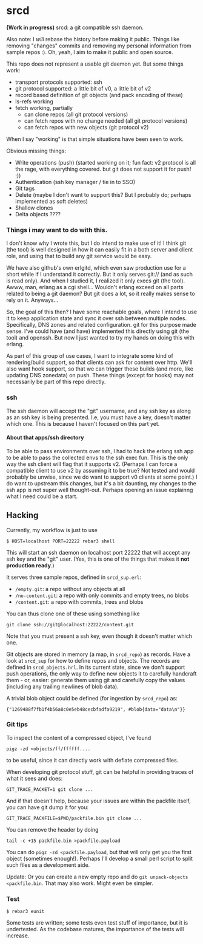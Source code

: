 srcd
====

**(Work in progress)** srcd: a git compatible ssh daemon.

Also note: I *will* rebase the history before making it public.
Things like removing "changes" commits and removing my personal
information from sample repos :). Oh, yeah, I aim to make it
public and open source.

This repo does not represent a usable git daemon yet. But some
things work:

 * transport protocols supported: ssh
 * git protocol supported: a little bit of v0, a little bit of v2
 * record based definition of git objects (and pack encoding of these)
 * ls-refs working
 * fetch working, partially
   * can clone repos (all git protocol versions)
   * can fetch repos with no change needed (all git protocol versions)
   * can fetch repos with new objects (git protocol v2)

When I say "working" is that simple situations have been seen to work.

Obvious missing things:

 * Write operations (push) (started working on it; fun fact: v2
   protocol is all the rage, with everything covered. but git
   does not support it for push! :))
 * Authentication (ssh key manager / tie in to SSO)
 * Git tags
 * Delete (maybe I don't want to support this? But I probably do;
   perhaps implemented as soft deletes)
 * Shallow clones
 * Delta objects ????

### Things i may want to do with this.
I don't know why I wrote this, but I do intend to make use of it!
I think git (the tool) is well designed in how it can easily fit
in a both server and client role, and using that to build any git
service would be easy.

We have also github's own erlgitd, which even saw production use
for a short while if I understand it correctly. But it only
serves git:// (and as such is read only). And when I studied it,
I realized it only execs git (the tool). Awww, man, erlang as a
cgi shell... Wouldn't erlang exceed on all parts related to being
a git daemon? But git does a lot, so it really makes sense to rely
on it. Anyways...

So, the goal of this then? I have some reachable goals, where I
intend to use it to keep application state and sync it over ssh
between multiple nodes. Specifically, DNS zones and related
configuration. git for this purpose made sense. I've could have
(and have) implemented this directly using git (the tool) and
openssh. But now I just wanted to try my hands on doing this with
erlang.

As part of this group of use cases, I want to integrate some kind
of rendering/build support, so that clients can ask for content
over http. We'll also want hook support, so that we can trigger
these builds (and more, like updating DNS zonedata) on push.
These things (except for hooks) may not necessarily be part of
this repo directly.

### ssh

The ssh daemon will accept the "git" username, and any ssh key as
along as an ssh key is being presented. I.e, you must have a key,
doesn't matter which one. This is because I haven't focused on
this part yet.

#### About that apps/ssh directory

To be able to pass environments over ssh, I had to hack the erlang ssh
app to be able to pass the collected envs to the ssh exec fun. This is
the only way the ssh client will flag that it supports v2. (Perhaps I
can force a compatible client to use v2 by assuming it to be true? Not
tested and would probably be unwise, since we do want to support v0
clients at some point.) I do want to upstream this changes, but
it's a bit daunting, my changes to the ssh app is not super well
thought-out. Perhaps opening an issue explainng what I need could be a
start.

Hacking
-------

Currently, my workflow is just to use

    $ HOST=localhost PORT=22222 rebar3 shell

This will start an ssh daemon on localhost port 22222 that will
accept any ssh key and the "git" user. (Yes, this is one of the
things that makes it **not production ready**.)

It serves three sample repos, defined in `srcd_sup.erl`:

 * `/empty.git`: a repo without any objects at all
 * `/no-content.git`: a repo with only commits and empty trees,
                      no blobs
 * `/content.git`: a repo with commits, trees and blobs

You can thus clone one of these using something like

    git clone ssh://git@localhost:22222/content.git

Note that you must present a ssh key, even though it doesn't
matter which one.

Git objects are stored in memory (a map, in `srcd_repo`) as
records. Have a look at `srcd_sup` for how to define repos and
objects. The records are defined in `srcd_objects.hrl`.  In its
current state, since we don't support push operations, the only
way to define new objects it to carefully handcraft them - or,
easier: generate them using git and carefully copy the values
(including any trailing newlines of blob data).

A trivial blob object could be defined (for ingestion by
`srcd_repo`) as:

    {"1269488f7fb1f4b56a8c0e5eb48cecbfadfa9219", #blob{data="data\n"}}

### Git tips

To inspect the content of a compressed object, I've found

    pigz -zd <objects/ff/ffffff....

to be useful, since it can directly work with deflate compressed files.

When developing git protocol stuff, git can be helpful in providing
traces of what it sees and does:

    GIT_TRACE_PACKET=1 git clone ...

And if that doesn't help, because your issues are within the
packfile itself, you can have git dump it for you:

    GIT_TRACE_PACKFILE=$PWD/packfile.bin git clone ...

You can remove the header by doing

    tail -c +15 packfile.bin >packfile.payload

You can do `pigz -zd <packfile.payload`, but that will only get
you the first object (sometimes enough!). Perhaps I'll develop a
small perl script to split such files as a development aide.

Update: Or you can create a new empty repo and do `git
unpack-objects <packfile.bin`. That may also work. Might even be
simpler.

### Test

    $ rebar3 eunit

Some tests are written; some tests even test stuff of importance,
but it is undertested. As the codebase matures, the importance of
the tests will increase.
